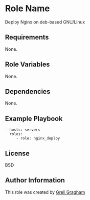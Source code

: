 Role Name
=========

Deploy Nginx on deb-based GNU/Linux

Requirements
------------

None.

Role Variables
--------------

None.

Dependencies
------------

None.

Example Playbook
----------------

    - hosts: servers
      roles:
         - role: nginx_deploy

License
-------

BSD

Author Information
------------------

This role was created by [Grell Gragham](https://github.com/ggragham)
